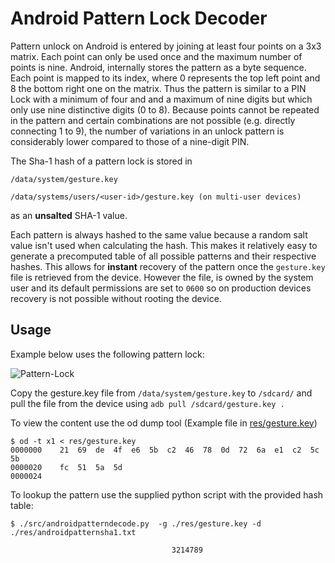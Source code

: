# Android Pattern Lock Decoder

Pattern unlock on Android is entered by joining at least four points on a 3x3 matrix. Each
point can only be used once and the maximum number of points is nine. Android, internally
stores the pattern as a byte sequence. Each point is mapped to its index, where 0 represents
the top left point and 8 the bottom right one on the matrix. Thus the pattern is similar
to a PIN Lock with a minimum of four and and a maximum of nine digits but which only use
nine distinctive digits (0 to 8). Because points cannot be repeated in the pattern and
certain combinations are not possible (e.g. directly connecting 1 to 9), the number of
variations in an unlock pattern is considerably lower compared to those of a nine-digit PIN.

The Sha-1 hash of a pattern lock is stored in 
```
/data/system/gesture.key

/data/systems/users/<user-id>/gesture.key (on multi-user devices)
```
as an **unsalted** SHA-1 value.

Each pattern is always hashed to the same value because a random salt value isn't used
when calculating the hash. This makes it relatively easy to generate a precomputed table
of all possible patterns and their respective hashes. This allows for **instant** recovery
of the pattern once the `gesture.key` file is retrieved from the device. However the file,
is owned by the system user and its default permissions are set to `0600` so on production
devices recovery is not possible without rooting the device.

## Usage

Example below uses the following pattern lock:

![Pattern-Lock](https://github.com/cvarta/droid-pattern-decoder/blob/master/res/img/device-2015-02-18-234613.png)

Copy the gesture.key file from `/data/system/gesture.key` to `/sdcard/` and pull the file
from the device using `adb pull /sdcard/gesture.key .`

To view the content use the od dump tool (Example file in [res/gesture.key](../master/res/gesture.key))

```
$ od -t x1 < res/gesture.key 
0000000    21  69  de  4f  e6  5b  c2  46  78  0d  72  6a  e1  c2  5c  5b
0000020    fc  51  5a  5d                                                
0000024
```

To lookup the pattern use the supplied python script with the provided hash table:

```
$ ./src/androidpatterndecode.py  -g ./res/gesture.key -d ./res/androidpatternsha1.txt 

                                    3214789 
```
